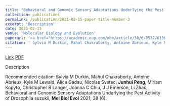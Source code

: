 ```yaml
---
title: "Behavioral and Genomic Sensory Adaptations Underlying the Pest Activity of Drosophila suzukii "
collection: publications
permalink: /publication/2021-02-15-paper-title-number-3
excerpt: 'Description'
date: 2021-02-15
venue: 'Molecular Biology and Evolution'
paperurl: '<a href="https://academic.oup.com/mbe/article/38/6/2532/6136175">Link</a> <a href="http://academicpages.github.io/files/paper2.pdf">PDF</a>'
citation: ' Sylvia M Durkin, Mahul Chakraborty, Antoine Abrieux, Kyle M Lewald, Alice Gadau, Nicolas Svetec, <b>Junhui Peng</b>, Miriam Kopyto, Christopher B Langer, Joanna C Chiu, J J Emerson, Li Zhao, Behavioral and Genomic Sensory Adaptations Underlying the Pest Activity of Drosophila suzukii, <b>Mol Biol Evol</b> 2021; 38 (6).'
---
```


<a href="https://academic.oup.com/mbe/article/38/6/2532/6136175">Link</a> <a href="http://academicpages.github.io/files/paper2.pdf">PDF</a>

Description

Recommended citation:  Sylvia M Durkin, Mahul Chakraborty, Antoine Abrieux, Kyle M Lewald, Alice Gadau, Nicolas Svetec, <b>Junhui Peng</b>, Miriam Kopyto, Christopher B Langer, Joanna C Chiu, J J Emerson, Li Zhao, Behavioral and Genomic Sensory Adaptations Underlying the Pest Activity of Drosophila suzukii, <b>Mol Biol Evol</b> 2021; 38 (6).
